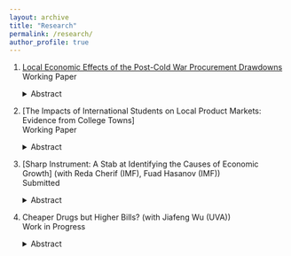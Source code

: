 ```yaml
---
layout: archive
title: "Research"
permalink: /research/
author_profile: true
---
```



1. [Local Economic Effects of the Post-Cold War Procurement Drawdowns](../files/paper1.pdf)
    Working Paper
   <details><summary>Abstract</summary>   
   Abstract
   </details>


2. [The Impacts of International Students on Local Product Markets: Evidence from College Towns] <br/>
   Working Paper 
   <details><summary>Abstract</summary>   
   Abstract
   </details>


3. [Sharp Instrument: A Stab at Identifying the Causes of Economic Growth] (with Reda Cherif (IMF), Fuad Hasanov (IMF)) <br/>
   Submitted
   <details><summary>Abstract</summary>   
   Abstract
   </details>


4. Cheaper Drugs but Higher Bills? (with Jiafeng Wu (UVA)) <br/>
   Work in Progress
   <details><summary>Abstract</summary>   
   Abstract
   </details>
